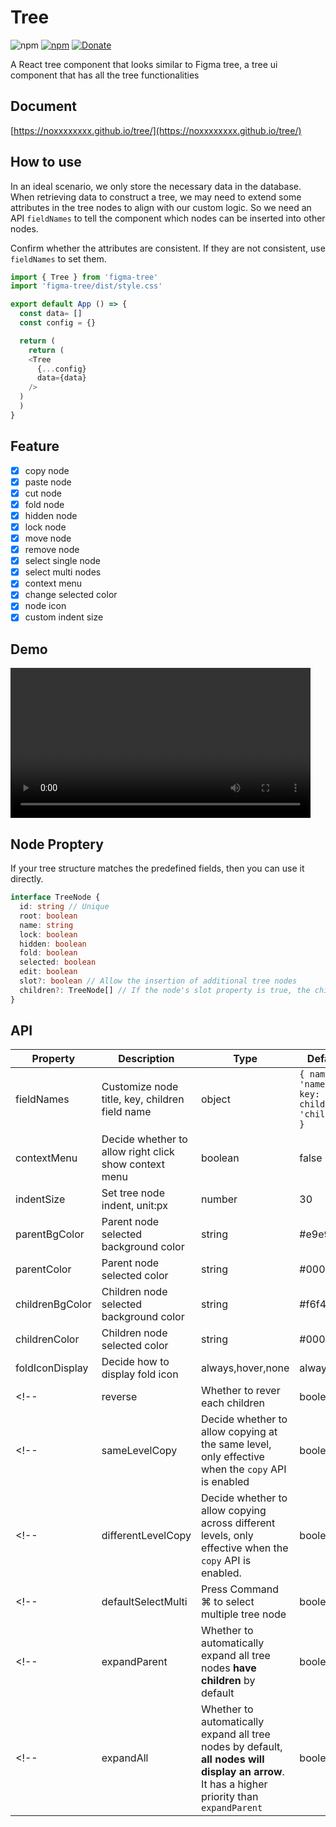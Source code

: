 # Tree

![npm](https://img.shields.io/npm/dm/figma-tree) [![npm](https://img.shields.io/npm/v/figma-tree.svg)](https://www.npmjs.com/package/figma-tree) [![Donate](https://img.shields.io/badge/Donate-PayPal-green.svg)](https://paypal.me/noxxxxxxx)

A React tree component that looks similar to Figma tree, a tree ui component that has all the tree functionalities

## Document

[https://noxxxxxxxx.github.io/tree/](https://noxxxxxxxx.github.io/tree/)

## How to use

In an ideal scenario, we only store the necessary data in the database. When retrieving data to construct a tree, we may need to extend some attributes in the tree nodes to align with our custom logic. So we need an API `fieldNames` to tell the component which nodes can be inserted into other nodes.

Confirm whether the attributes are consistent. If they are not consistent, use `fieldNames` to set them.

```js
import { Tree } from 'figma-tree'
import 'figma-tree/dist/style.css'

export default App () => {
  const data= []
  const config = {}

  return (
    return (
    <Tree
      {...config}
      data={data}
    />
  )
  )
}
```

## Feature

- [x] copy node
- [x] paste node
- [x] cut node
- [x] fold node
- [x] hidden node
- [x] lock node
- [x] move node
- [x] remove node
- [x] select single node
- [x] select multi nodes
- [x] context menu
- [x] change selected color
- [x] node icon
- [x] custom indent size

## Demo

<video height="240" controls>
  <source src="https://raw.githubusercontent.com/noxxxxxxxx/tree/main/demo/figma-tree.mp4" type="video/mov">
</video>

## Node Proptery

If your tree structure matches the predefined fields, then you can use it directly.

```ts
interface TreeNode {
  id: string // Unique
  root: boolean
  name: string
  lock: boolean
  hidden: boolean
  fold: boolean
  selected: boolean
  edit: boolean
  slot?: boolean // Allow the insertion of additional tree nodes
  children?: TreeNode[] // If the node's slot property is true, the children property will be set
}
```

## API

| Property           | Description                                                                                                                                  | Type              | Default                                             | Version |
| ------------------ | -------------------------------------------------------------------------------------------------------------------------------------------- | ----------------- | --------------------------------------------------- | ------- |
| fieldNames         | Customize node title, key, children field name                                                                                               | object            | `{ name: 'name', key: 'id', children: 'children' }` |         |
| contextMenu        | Decide whether to allow right click show context menu                                                                                        | boolean           | false                                               |         |
| indentSize         | Set tree node indent, unit:px                                                                                                                | number            | 30                                                  |         |
| parentBgColor      | Parent node selected background color                                                                                                        | string            | #e9e9e9                                             |         |
| parentColor        | Parent node selected color                                                                                                                   | string            | #000                                                |         |
| childrenBgColor    | Children node selected background color                                                                                                      | string            | #f6f4f4                                             |         |
| childrenColor      | Children node selected color                                                                                                                 | string            | #000                                                |         |
| foldIconDisplay    | Decide how to display fold icon                                                                                                              | always,hover,none | always                                              |         |
<!-- | reverse            | Whether to rever each children                                                                                                               | boolean           | false                                               |         | -->
<!-- | sameLevelCopy      | Decide whether to allow copying at the same level, only effective when the `copy` API is enabled                                             | boolean           | false                                               |         | -->
<!-- | differentLevelCopy | Decide whether to allow copying across different levels, only effective when the `copy` API is enabled.                                      | boolean           | false                                               |         | -->
<!-- | defaultSelectMulti | Press Command ⌘ to select multiple tree node                                                                                                 | boolean           | false                                               |         | -->
<!-- | expandParent       | Whether to automatically expand all tree nodes **have children** by default                                                                  | boolean           | true                                                |         | -->
<!-- | expandAll          | Whether to automatically expand all tree nodes by default, **all nodes will display an arrow**. It has a higher priority than `expandParent` | boolean           | false                                               |         | -->

<!-- ## Methods

| Name             | Description                      | Params  | Value        | Version |
| ---------------- | -------------------------------- | ------- | ------------ | ------- |
| getData          | get tree data                    | -       | `TreeNode[]` |         |
| findNodeById     | get tree node data               | node id | `TreeNode`   |         |
| findNodeByAnchor | get tree node data               | node id | `TreeNode`   |         |
| extendProperty   | add custom property to tree node | node id | `TreeNode`   |         | -->
